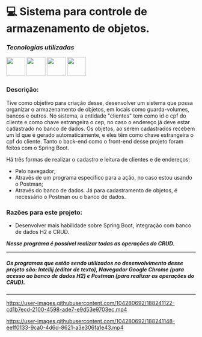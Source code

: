# 💻 Sistema para controle de armazenamento de objetos.


### ***Tecnologias utilizadas***

<img src="https://cdn.jsdelivr.net/gh/devicons/devicon/icons/java/java-original-wordmark.svg" height="50px"></img>
<img src="https://cdn.jsdelivr.net/gh/devicons/devicon/icons/spring/spring-original.svg" height="50px"></img>
<img src="https://cdn.jsdelivr.net/gh/devicons/devicon/icons/html5/html5-original-wordmark.svg" height="50px"></img>
<img src="https://cdn.jsdelivr.net/gh/devicons/devicon/icons/css3/css3-original-wordmark.svg" height="50px"></img>


### Descrição:
Tive como objetivo para criação desse, desenvolver um sistema que possa organizar o armazenamento de objetos, em locais como guarda-volumes, bancos e outros.
No sistema, a entidade "clientes" tem como id o cpf do cliente e como chave estrangeira o cep, no caso o endereço já deve estar cadastrado no banco de dados. Os objetos, ao serem cadastrados recebem um id que é gerado automaticamente, e eles têm como chave estrangeira o cpf do cliente.
Tanto o back-end como o front-end desse projeto foram feitos com o Spring Boot.

Há três formas de realizar o cadastro e leitura de clientes e de endereços:
- Pelo navegador;
- Através de um programa especifico para a ação, no caso estou usando o Postman;
- Através do banco de dados.
Já para cadastramento de objetos, é necessário o Postman ou o banco de dados.


### **Razões para este projeto:**

- Desenvolver mais habilidade sobre Spring Boot, integração com banco de dados H2 e CRUD.


***Nesse programa é possível realizar todas as operações do CRUD.***

-----------------------------------------------------

##### Os programas que estão sendo utilizados no desenvolvimento desse projeto são: Intellij ***(editor de texto)***, Navegador Google Chrome ***(para acesso ao banco de dados H2)*** e Postman ***(para realizar as operações do CRUD)***. 

---------------------------------------------------


https://user-images.githubusercontent.com/104280692/188241122-cd1b7ecd-2100-4598-ade7-e9d53e9703ec.mp4

https://user-images.githubusercontent.com/104280692/188241148-eeff0133-9ca0-4d6d-8621-a3e306fa1e43.mp4


